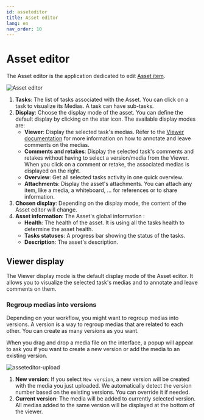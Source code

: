 ```yaml
---
id: asseteditor
title: Asset editor
lang: en
nav_order: 10
---
```


# Asset editor

The Asset editor is the application dedicated to edit [Asset item](../items/asset.md).

![Asset editor](../../_medias/asseteditor.webp)

1. **Tasks**: The list of tasks associated with the Asset. You can click on a task to visualize its Medias. A task can have sub-tasks.
2. **Display**: Choose the display mode of the asset. You can define the default display by clicking on the <span class="aq-icon">star</span> icon. The available display modes are:
     - **Viewer**: Display the selected task's medias. Refer to the [Viewer documentation](viewer.md) for more information on how to annotate and leave comments on the medias.
     - **Comments and retakes**: Display the selected task's comments and retakes without having to select a version/media from the Viewer. When you click on a comment or retake, the associated medias is displayed on the right.
     - **Overview**: Get all selected tasks activity in one quick overview.
     - **Attachments**: Display the asset's attachments. You can attach any item, like a media, a whiteboard, ... for references or to share information.
3. **Chosen display**: Depending on the display mode, the content of the Asset editor will change.
4. **Asset information**: The Asset's global information :
     - **Health**: The health of the asset. It is using all the tasks health to determine the asset health.
     - **Tasks statuses**: A progress bar showing the status of the tasks.
     - **Description**: The asset's description.

## Viewer display

The Viewer display mode is the default display mode of the Asset editor. It allows you to visualize the selected task's medias and to annotate and leave comments on them.

### Regroup medias into versions

Depending on your workflow, you might want to regroup medias into versions. A version is a way to regroup medias that are related to each other. You can create as many versions as you want.

When you drag and drop a media file on the interface, a popup will appear to ask you if you want to create a new version or add the media to an existing version.

![asseteditor-upload](../../_medias/asseteditor-upload.png)


1. **New version**: If you select `New version`, a new version will be created with the media you just uploaded. We automatically detect the version number based on the existing versions. You can override it if needed.
2. **Current version**: The media will be added to currently selected version. All medias added to the same version will be displayed at the bottom of the viewer.